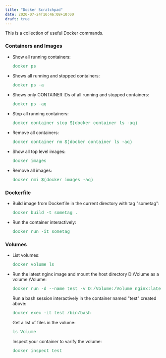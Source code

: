 ```yaml
---
title: "Docker Scratchpad"
date: 2020-07-24T10:46:08+10:00
draft: true
---
```

This is a collection of useful Docker commands.
<h3>Containers and Images</h3>
<ul>
	<li>Show all running containers:
<pre><span style="font-family:courier;color:#339966;">docker ps</span></pre>
</li>
	<li>Shows all running and stopped containers:
<pre><span style="font-family:courier;color:#339966;">docker ps -a</span></pre>
</li>
	<li>Shows only CONTAINER IDs of all running and stopped containers:
<pre><span style="font-family:courier;color:#339966;">docker ps -aq </span></pre>
</li>
	<li>Stop all running containers:
<pre><span style="font-family:courier;color:#339966;">docker container stop $(docker container ls -aq)</span></pre>
</li>
	<li>Remove all containers:
<pre><span style="font-family:courier;color:#339966;">docker container rm $(docker container ls -aq) </span></pre>
</li>
	<li>Show all top level images:
<pre><span style="font-family:courier;color:#339966;">docker images</span></pre>
</li>
	<li>Remove all images:
<pre><span style="font-family:courier;color:#339966;">docker rmi $(docker images -aq) </span></pre>
</li>
</ul>
<h3>Dockerfile</h3>
<ul>
	<li>Build image from Dockerfile in the current directory with tag "sometag":
<pre><span style="font-family:courier;color:#339966;">docker build -t sometag .</span></pre>
</li>
	<li>Run the container interactively:
<pre><span style="font-family:courier;color:#339966;">docker run -it sometag</span></pre>
</li>
</ul>
<h3>Volumes</h3>
<ul>
	<li>List volumes:
<pre><span style="font-family:courier;color:#339966;">docker volume ls</span></pre>
</li>
	<li>Run the latest nginx image and mount the host directory D:\Volume as a volume \Volume:
<pre><span style="font-family:courier;color:#339966;">docker run -d --name test -v D:/Volume:/Volume nginx:latest</span></pre>
Run a bash session interactively in the container named "test" created above:
<pre><span style="font-family:courier;color:#339966;">docker exec -it test /bin/bash</span></pre>
Get a list of files in the volume:
<pre><span style="font-family:courier;color:#339966;">ls Volume</span></pre>
Inspect your container to varify the volume:
<pre><span style="font-family:courier;color:#339966;">docker inspect test</span></pre>
&nbsp;</li>
</ul>
